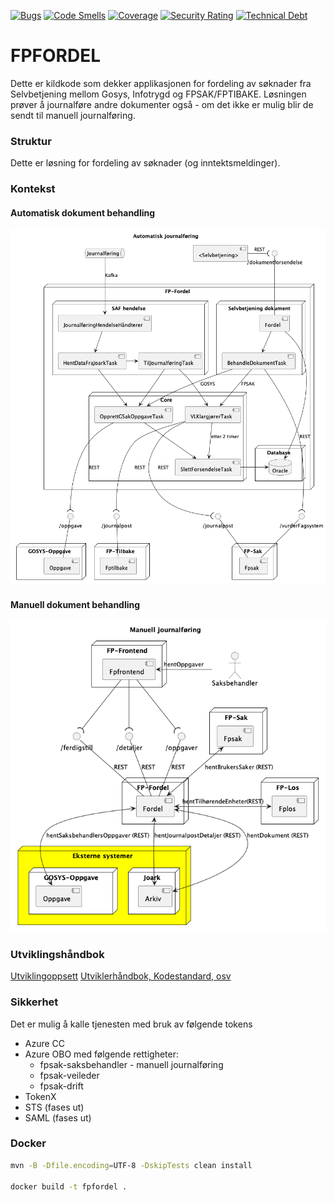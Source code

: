 [![Bugs](https://sonarcloud.io/api/project_badges/measure?project=navikt_fpfordel&metric=bugs)](https://sonarcloud.io/dashboard?id=navikt_fpfordel)
[![Code Smells](https://sonarcloud.io/api/project_badges/measure?project=navikt_fpfordel&metric=code_smells)](https://sonarcloud.io/dashboard?id=navikt_fpfordel)
[![Coverage](https://sonarcloud.io/api/project_badges/measure?project=navikt_fpfordel&metric=coverage)](https://sonarcloud.io/dashboard?id=navikt_fpfordel)
[![Security Rating](https://sonarcloud.io/api/project_badges/measure?project=navikt_fpfordel&metric=security_rating)](https://sonarcloud.io/dashboard?id=navikt_fpfordel)
[![Technical Debt](https://sonarcloud.io/api/project_badges/measure?project=navikt_fpfordel&metric=sqale_index)](https://sonarcloud.io/dashboard?id=navikt_fpfordel)

FPFORDEL
===============

Dette er kildkode som dekker applikasjonen for fordeling av søknader fra Selvbetjening mellom Gosys, Infotrygd og FPSAK/FPTIBAKE.
Løsningen prøver å journalføre andre dokumenter også - om det ikke er mulig blir de sendt til manuell journalføring.

### Struktur

Dette er løsning for fordeling av søknader (og inntektsmeldinger).

### Kontekst
#### Automatisk dokument behandling
<!-- PlantUml generated from docs/journalføring-diagram.puml. Regenerate Encoded form on https://planttext.com -->
![journalføring-diagram](docs/journalføring-diagram-Automatisk_journalføring.png)
#### Manuell dokument behandling
![manuell_journalføring-diagram-Manuell_journalføring.png](docs%2Fmanuell_journalf%C3%B8ring-diagram-Manuell_journalføring.png)

### Utviklingshåndbok

[Utviklingoppsett](https://confluence.adeo.no/display/LVF/60+Utviklingsoppsett)
[Utviklerhåndbok, Kodestandard, osv](https://confluence.adeo.no/pages/viewpage.action?pageId=190254327)

### Sikkerhet

Det er mulig å kalle tjenesten med bruk av følgende tokens

- Azure CC
- Azure OBO med følgende rettigheter:
    - fpsak-saksbehandler - manuell journalføring
    - fpsak-veileder
    - fpsak-drift
- TokenX
- STS (fases ut)
- SAML (fases ut)

### Docker

```bash
mvn -B -Dfile.encoding=UTF-8 -DskipTests clean install

docker build -t fpfordel .  
```
